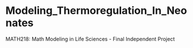 # Modeling_Thermoregulation_In_Neonates
MATH218: Math Modeling in Life Sciences - Final Independent Project
